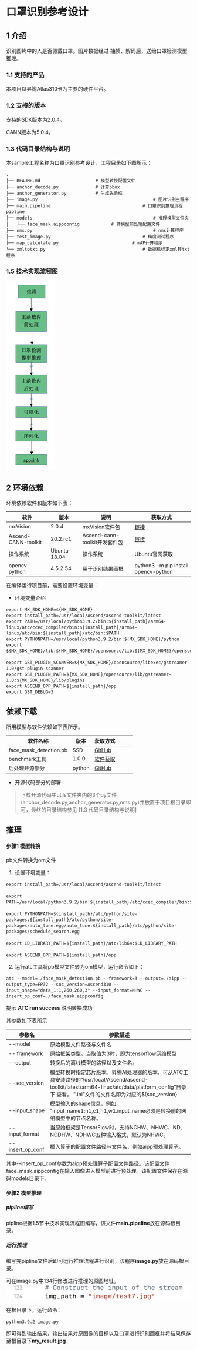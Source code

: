 # 口罩识别参考设计

## 1 介绍
识别图片中的人是否佩戴口罩。图片数据经过 抽帧、解码后，送给口罩检测模型推理。

### 1.1 支持的产品

本项目以昇腾Atlas310卡为主要的硬件平台。

### 1.2 支持的版本

支持的SDK版本为2.0.4。

CANN版本为5.0.4。

### 1.3 代码目录结构与说明

本sample工程名称为口罩识别参考设计，工程目录如下图所示：

```
.
├── README.md                     # 模型转换配置文件
├── anchor_decode.py              # 计算bbox
├── anchor_generator.py           # 生成先验框
├── image.py											# 图片识别主程序
├── main.pipeline									# 口罩识别推理流程pipline
├── models												# 推理模型文件夹
│   └── face_mask.aippconfig			# 转模型前处理配置文件
├── nms.py												# nms计算程序
├── test_image.py									# 精度测试程序
├── map_calculate.py							# mAP计算程序
└── xmltotxt.py										# 数据机标定xml转txt程序
```



### 1.5 技术实现流程图



<img src="./image/image1.png" alt="image2" style="zoom:50%;" />



## 2 环境依赖

环境依赖软件和版本如下表：

| 软件                | 版本         | 说明                          | 获取方式                                                     |
| ------------------- | ------------ | ----------------------------- | ------------------------------------------------------------ |
| mxVision            | 2.0.4        | mxVision软件包                | [链接](https://www.hiascend.com/software/Mindx-sdk) |
| Ascend-CANN-toolkit | 20.2.rc1     | Ascend-cann-toolkit开发套件包 | [链接](https://www.hiascend.com/software/cann/commercial)    |
| 操作系统            | Ubuntu 18.04 | 操作系统                      | Ubuntu官网获取                                               |
| opencv-python       | 4.5.2.54     | 用于识别结果画框              | python3 -m pip install opencv-python                       |


在编译运行项目前，需要设置环境变量：

- 环境变量介绍

```
export MX_SDK_HOME=${MX_SDK_HOME}
export install_path=/usr/local/Ascend/ascend-toolkit/latest
export PATH=/usr/local/python3.9.2/bin:${install_path}/arm64-linux/atc/ccec_compiler/bin:${install_path}/arm64-linux/atc/bin:${install_path}/atc/bin:$PATH
export PYTHONPATH=/usr/local/python3.9.2/bin:${MX_SDK_HOME}/python
export ${MX_SDK_HOME}/lib:${MX_SDK_HOME}/opensource/lib:${MX_SDK_HOME}/opensource/lib64:${install_path}/acllib/lib64:/usr/local/Ascend/driver/lib64:${MX_SDK_HOME}/include:${MX_SDK_HOME}/python

export GST_PLUGIN_SCANNER=${MX_SDK_HOME}/opensource/libexec/gstreamer-1.0/gst-plugin-scanner
export GST_PLUGIN_PATH=${MX_SDK_HOME}/opensource/lib/gstreamer-1.0:${MX_SDK_HOME}/lib/plugins
export ASCEND_OPP_PATH=${install_path}/opp
export GST_DEBUG=3
```



## 依赖下载

所用模型与软件依赖如下表所示。

| 软件名称               | 版本  | 获取方式                                                     |      |      |      |
| ---------------------- | ----- | ------------------------------------------------------------ | ---- | ---- | ---- |
| face_mask_detection.pb | SSD   | [GitHub](https://github.com/AIZOOTech/FaceMaskDetection/blob/master/models/face_mask_detection.pb) |      |      |      |
| benchmark工具          | 1.0.0 | [软件获取](https://www.huaweicloud.com/ascend/cann-download) |      |      |      |
| 后处理开源部分 | python   | [GitHub](https://github.com/AIZOOTech/FaceMaskDetection/tree/master/utils) |      |      |      |

- 开源代码部分的部署
>下载开源代码中utils文件夹内的3个py文件(anchor_decode.py,anchor_generator.py,nms.py)并放置于项目根目录即可，最终的目录结构参见 [1.3 代码目录结构与说明]

##  推理

#### 步骤1 模型转换

pb文件转换为om文件

1. 设置环境变量：

```
export install_path=/usr/local/Ascend/ascend-toolkit/latest

export PATH=/usr/local/python3.9.2/bin:${install_path}/atc/ccec_compiler/bin:${install_path}/atc/bin:$PATH

export PYTHONPATH=${install_path}/atc/python/site-packages:${install_path}/atc/python/site-packages/auto_tune.egg/auto_tune:${install_path}/atc/python/site-packages/schedule_search.egg

export LD_LIBRARY_PATH=${install_path}/atc/lib64:$LD_LIBRARY_PATH

export ASCEND_OPP_PATH=${install_path}/opp
```

2. 运行atc工具将pb模型文件转为om模型，运行命令如下：

```
atc --model=./face_mask_detection.pb --framework=3 --output=./aipp --output_type=FP32 --soc_version=Ascend310 --input_shape="data_1:1,260,260,3" --input_format=NHWC --insert_op_conf=./face_mask.aippconfig
```

提示 **ATC run success** 说明转换成功

其参数如下表所示

| 参数名           | 参数描述                                                     |
| ---------------- | ------------------------------------------------------------ |
| --model          | 原始模型文件路径与文件名                                     |
| -- framework     | 原始框架类型。当取值为3时，即为tensorflow网络模型            |
| --output         | 转换后的离线模型的路径以及文件名。                           |
| --soc_version    | 模型转换时指定芯片版本。昇腾AI处理器的版本，可从ATC工具安装路径的“/usr/local/Ascend/ascend-toolkit/latest/arm64-linux/atc/data/platform_config”目录下 查看。 ".ini"文件的文件名即为对应的${soc_version} |
| --input_shape    | 模型输入的shape信息，例如: "input_name1:n1,c1,h1,w1.input_name必须是转换前的网络模型中的节点名称。 |
| --input_format   | 当原始框架是TensorFlow时，支持NCHW、NHWC、ND、NCDHW、NDHWC五种输入格式，默认为NHWC。 |
| --insert_op_conf | 插入算子的配置文件路径与文件名，例如aipp预处理算子。         |

其中--insert_op_conf参数为aipp预处理算子配置文件路径。该配置文件face_mask.aippconfig在输入图像进入模型前进行预处理。该配置文件保存在源码models目录下。

####  步骤2 模型推理

##### pipline编写

pipline根据1.5节中技术实现流程图编写，该文件**main.pipeline**放在源码根目录。

##### 运行推理

编写完pipline文件后即可运行推理流程进行识别，该程序**image.py**放在源码根目录。

可在image.py中134行修改进行推理的原图地址。![image2](./image/image2.png)

在根目录下，运行命令：

```
python3.9.2 image.py
```

即可得到输出结果，输出结果对原图像的目标以及口罩进行识别画框并将结果保存至根目录下**my_result.jpg**
